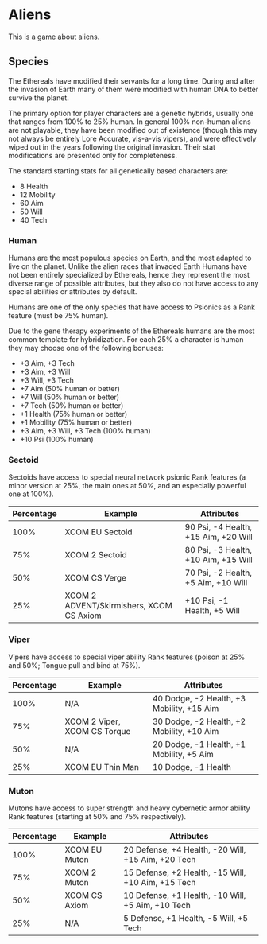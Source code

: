 # Aliens

This is a game about aliens.

## Species

The Ethereals have modified their servants for a long time. During and after the invasion of Earth many of them were modified with human DNA to better survive the planet. 

The primary option for player characters are a genetic hybrids, usually one that ranges from 100% to 25% human. In general 100% non-human aliens are not playable, they have been modified out of existence (though this may not always be entirely Lore Accurate, vis-a-vis vipers), and were effectively wiped out in the years following the original invasion. Their stat modifications are presented only for completeness.

The standard starting stats for all genetically based characters are:

* 8 Health
* 12 Mobility
* 60 Aim
* 50 Will
* 40 Tech

### Human

Humans are the most populous species on Earth, and the most adapted to live on the planet. Unlike the alien races that invaded Earth Humans have not been entirely specialized by Ethereals, hence they represent the most diverse range of possible attributes, but they also do not have access to any special abilities or attributes by default.

Humans are one of the only species that have access to Psionics as a Rank feature (must be 75% human).

Due to the gene therapy experiments of the Ethereals humans are the most common template for hybridization. For each 25% a character is human they may choose one of the following bonuses:

* +3 Aim, +3 Tech
* +3 Aim, +3 Will
* +3 Will, +3 Tech
* +7 Aim (50% human or better)
* +7 Will (50% human or better)
* +7 Tech (50% human or better)
* +1 Health (75% human or better)
* +1 Mobility (75% human or better)
* +3 Aim, +3 Will, +3 Tech (100% human)
* +10 Psi (100% human)

### Sectoid

Sectoids have access to special neural network psionic Rank features (a minor version at 25%, the main ones at 50%, and an especially powerful one at 100%).

|Percentage|Example|Attributes|
|---|---|---|
|100%|XCOM EU Sectoid|90 Psi, -4 Health, +15 Aim, +20 Will|
|75%|XCOM 2 Sectoid|80 Psi, -3 Health, +10 Aim, +15 Will|
|50%|XCOM CS Verge|70 Psi, -2 Health, +5 Aim, +10 Will|
|25%|XCOM 2 ADVENT/Skirmishers, XCOM CS Axiom|+10 Psi, -1 Health, +5 Will|

### Viper

Vipers have access to special viper ability Rank features (poison at 25% and 50%; Tongue pull and bind at 75%).

|Percentage|Example|Attributes|
|---|---|---|
|100%|N/A|40 Dodge, -2 Health, +3 Mobility, +15 Aim|
|75%|XCOM 2 Viper, XCOM CS Torque|30 Dodge, -2 Health, +2 Mobility, +10 Aim|
|50%|N/A|20 Dodge, -1 Health, +1 Mobility, +5 Aim|
|25%|XCOM EU Thin Man|10 Dodge, -1 Health|

### Muton

Mutons have access to super strength and heavy cybernetic armor ability Rank features (starting at 50% and 75% respectively).

|Percentage|Example|Attributes|
|---|---|---|
|100%|XCOM EU Muton|20 Defense, +4 Health, -20 Will, +15 Aim, +20 Tech|
|75%|XCOM 2 Muton|15 Defense, +2 Health, -15 Will, +10 Aim, +15 Tech|
|50%|XCOM CS Axiom|10 Defense, +1 Health, -10 Will, +5 Aim, +10 Tech|
|25%|N/A|5 Defense, +1 Health, -5 Will, +5 Tech|



